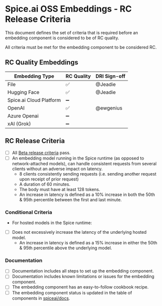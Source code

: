 # Spice.ai OSS Embeddings - RC Release Criteria

This document defines the set of criteria that is required before an embedding component is considered to be of RC quality.

All criteria must be met for the embedding component to be considered RC.

## RC Quality Embeddings

|     Embedding Type      | RC Quality | DRI Sign-off |
| ----------------------- | ---------- | ------------ |
| File                    | ✅         | @Jeadie      |
| Hugging Face            | ✅         | @Jeadie      |
| Spice.ai Cloud Platform | ➖         |              |
| OpenAI                  | ✅         | @ewgenius    |
| Azure Openai            | ➖         |              |
| xAI (Grok)              | ➖         |              |

## RC Release Criteria

- [ ] All [Beta release criteria](./beta.md) pass.
- [ ] An embedding model running in the Spice runtime (as opposed to network-attached models), can handle consistent requests from several clients without an adverse impact on latency.
  - 8 clients consistently sending requests (i.e. sending another request upon receipt of prior request)
  - A duration of 60 minutes.
  - The body must have at least 128 tokens.
  - An increase in latency is defined as a 10% increase in both the 50th & 95th percentile between the first and last minute.

### Conditional Criteria

- For hosted models in the Spice runtime:
- [ ] Does not excessively increase the latency of the underlying hosted model.
  - An increase in latency is defined as a 15% increase in either the 50th & 95th percentile above the underlying model.

### Documentation

- [ ] Documentation includes all steps to set up the embedding component.
- [ ] Documentation includes known limitations or issues for the embedding component.
- [ ] The embedding component has an easy-to-follow cookbook recipe.
- [ ] The embedding component status is updated in the table of components in [spiceai/docs](https://github.com/spiceai/docs).
